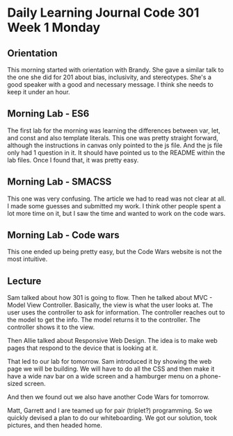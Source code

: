 # Daily Learning Journal Code 301 Week 1 Monday

## Orientation
This morning started with orientation with Brandy.  She gave a similar talk to the one she did for 201 about bias, inclusivity, and stereotypes.  She's a good speaker with a good and necessary message.  I think she needs to keep it under an hour.

## Morning Lab - ES6
The first lab for the morning was learning the differences between var, let, and const and also template literals.  This one was pretty straight forward, although the instructions in canvas only pointed to the js file.  And the js file only had 1 question in it.  It should have pointed us to the README within the lab files.  Once I found that, it was pretty easy.

## Morning Lab - SMACSS
This one was very confusing.  The article we had to read was not clear at all.  I made some guesses and submitted my work.  I think other people spent a lot more time on it, but I saw the time and wanted to work on the code wars.

## Morning Lab - Code wars
This one ended up being pretty easy, but the Code Wars website is not the most intuitive.

## Lecture
Sam talked about how 301 is going to flow.  Then he talked about MVC - Model View Controller.  Basically, the view is what the user looks at.  The user uses the controller to ask for information.  The controller reaches out to the model to get the info.  The model returns it to the controller.  The controller shows it to the view.

Then Allie talked about Responsive Web Design.  The idea is to make web pages that respond to the device that is looking at it.  

That led to our lab for tomorrow.  Sam introduced it by showing the web page we will be building.  We will have to do all the CSS and then make it have a wide nav bar on a wide screen and a hamburger menu on a phone-sized screen.

And then we found out we also have another Code Wars for tomorrow.

Matt, Garrett and I are teamed up for pair (triplet?) programming.  So we quickly devised a plan to do our whiteboarding.  We got our solution, took pictures, and then headed home.
